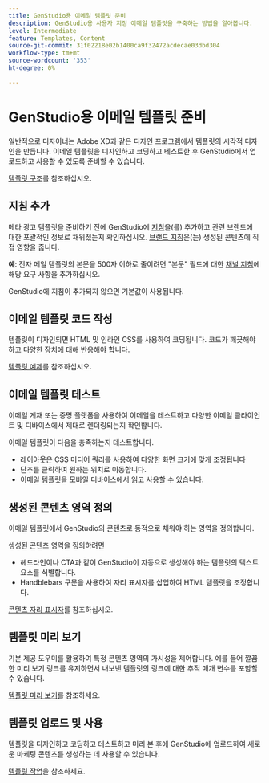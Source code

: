 ```yaml
---
title: GenStudio용 이메일 템플릿 준비
description: GenStudio용 사용자 지정 이메일 템플릿을 구축하는 방법을 알아봅니다.
level: Intermediate
feature: Templates, Content
source-git-commit: 31f02218e02b1400ca9f32472acdecae03dbd304
workflow-type: tm+mt
source-wordcount: '353'
ht-degree: 0%

---
```



# GenStudio용 이메일 템플릿 준비

일반적으로 디자이너는 Adobe XD과 같은 디자인 프로그램에서 템플릿의 시각적 디자인을 만듭니다. 이메일 템플릿을 디자인하고 코딩하고 테스트한 후 GenStudio에서 업로드하고 사용할 수 있도록 준비할 수 있습니다.

[템플릿 구조](/help/user-guide/content/use-templates.md#anatomy-of-a-template)를 참조하십시오.

## 지침 추가

메타 광고 템플릿을 준비하기 전에 GenStudio에 [지침](/help/user-guide/guidelines/overview.md)을(를) 추가하고 관련 브랜드에 대한 포괄적인 정보로 채워졌는지 확인하십시오. [브랜드 지침](/help/user-guide/guidelines/brands.md)은(는) 생성된 콘텐츠에 직접 영향을 줍니다.

**예**: 전자 메일 템플릿의 본문을 500자 이하로 줄이려면 &quot;본문&quot; 필드에 대한 [채널 지침](/help/user-guide/guidelines/brands.md#channel-guidelines)에 해당 요구 사항을 추가하십시오.

GenStudio에 지침이 추가되지 않으면 기본값이 사용됩니다.

## 이메일 템플릿 코드 작성

템플릿이 디자인되면 HTML 및 인라인 CSS를 사용하여 코딩됩니다. 코드가 깨끗해야 하고 다양한 장치에 대해 반응해야 합니다.

[템플릿 예제](/help/user-guide/content/customize-template.md#template-examples)를 참조하십시오.

## 이메일 템플릿 테스트

이메일 게재 또는 증명 플랫폼을 사용하여 이메일을 테스트하고 다양한 이메일 클라이언트 및 디바이스에서 제대로 렌더링되는지 확인합니다.

이메일 템플릿이 다음을 충족하는지 테스트합니다.

* 레이아웃은 CSS 미디어 쿼리를 사용하여 다양한 화면 크기에 맞게 조정됩니다
* 단추를 클릭하여 원하는 위치로 이동합니다.
* 이메일 템플릿을 모바일 디바이스에서 읽고 사용할 수 있습니다.

## 생성된 콘텐츠 영역 정의

이메일 템플릿에서 GenStudio의 콘텐츠로 동적으로 채워야 하는 영역을 정의합니다.

생성된 콘텐츠 영역을 정의하려면

* 헤드라인이나 CTA과 같이 GenStudio이 자동으로 생성해야 하는 템플릿의 텍스트 요소를 식별합니다.
* Handblebars 구문을 사용하여 자리 표시자를 삽입하여 HTML 템플릿을 조정합니다.

[콘텐츠 자리 표시자](/help/user-guide/content/customize-template.md#content-placeholders)를 참조하십시오.

## 템플릿 미리 보기

기본 제공 도우미를 활용하여 특정 콘텐츠 영역의 가시성을 제어합니다. 예를 들어 깔끔한 미리 보기 링크를 유지하면서 내보낸 템플릿의 링크에 대한 추적 매개 변수를 포함할 수 있습니다.

[템플릿 미리 보기](/help/user-guide/content/customize-template.md#template-preview)를 참조하세요.

## 템플릿 업로드 및 사용

템플릿을 디자인하고 코딩하고 테스트하고 미리 본 후에 GenStudio에 업로드하여 새로운 마케팅 콘텐츠를 생성하는 데 사용할 수 있습니다.

[템플릿 작업](use-templates.md)을 참조하세요.
